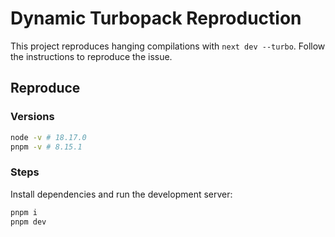 # Dynamic Turbopack Reproduction

This project reproduces hanging compilations with `next dev --turbo`. Follow the instructions to reproduce the issue.

## Reproduce

### Versions

```bash
node -v # 18.17.0
pnpm -v # 8.15.1
```

### Steps

Install dependencies and run the development server:

```bash
pnpm i
pnpm dev
```